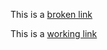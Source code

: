 This is a [broken link](https://github.com/mrsmrynk/bump-version/broken)

This is a [working link](https://github.com/mrsmrynk/bump-version)
